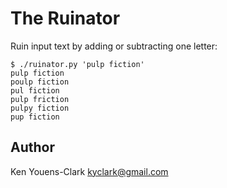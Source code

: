 # The Ruinator

Ruin input text by adding or subtracting one letter:

```
$ ./ruinator.py 'pulp fiction'
pulp fiction
poulp fiction
pul fiction
pulp friction
pulpy fiction
pup fiction
```

## Author

Ken Youens-Clark <kyclark@gmail.com>
